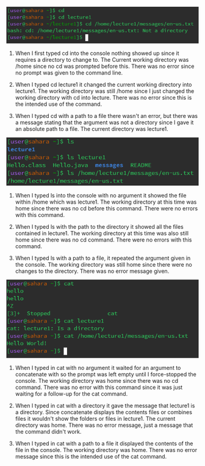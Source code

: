![Image](cd.png)

1) When I first typed cd into the console nothing showed up since it requires a directory to change to. 
The Current working directory was /home since no cd was prompted before this. There was no error since no prompt was given to the command line.

2) When I typed cd lecture1 it changed the current working directory into lecture1.
The working directory was still /home since I just changed the working directory with cd into lecture. There was no error since this is the intended use of the command.

3) When I typed cd with a path to a file there wasn't an error, but there was a message stating that the argument was not a directory since I gave it an absolute path to a file. The current directory was lecture1.


![Image](ls.png)

1) When I typed ls into the console with no argument it showed the file within /home which was lecture1. The working directory at this time was home since there was no cd before this command. There were no errors with this command. 

2) When I typed ls with the path to the directory it showed all the files contained in lecture1. The working directory at this time was also still home since there was no cd command. There were no errors with this command.

3) When I typed ls with a path to a file, it repeated the argument given in the console. The working directory was still home since there were no changes to the directory. There was no error message given.

![Image](cat.png)

1) When I typed in cat with no argument it waited for an argument to concatenate with so the prompt was left empty until I force-stopped the console. The working directory was home since there was no cd command. There was no error with this command since it was just waiting for a follow-up for the cat command.

2) When I typed in cat with a directory it gave the message that lecture1 is a directory. Since concatenate displays the contents files or combines files it wouldn't show the folders or files in lecture1. The current directory was home. There was no error message, just a message that the command didn't work.

3) When I typed in cat with a path to a file it displayed the contents of the file in the console. The working directory was home. There was no error message since this is the intended use of the cat command. 
